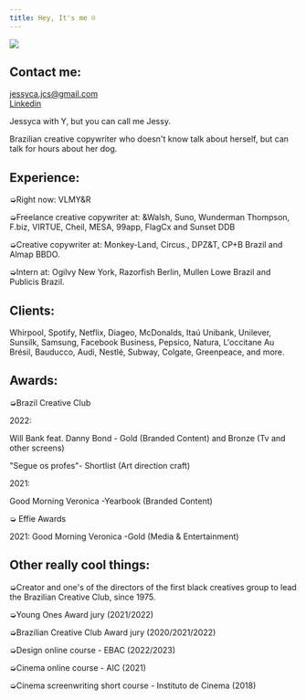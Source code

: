 ```yaml
---
title: Hey, It's me ☺
---
```

<div class="img-row">

<div class="what-item">

![](https://ucarecdn.com/ffde0103-6eef-4ebe-b9d9-fc8fc0e21090/)

## Contact me:

jessyca.jcs@gmail.com\
[L﻿inkedin](https://www.linkedin.com/in/jessycasilva/)

</div>

<div class="what-item">

Jessyca with Y, but you can call me Jessy.

Brazilian creative copywriter who doesn't know talk about herself, but can talk for hours about her dog.

## Experience:

➭Right now: VLMY&R

➭Freelance creative copywriter at: &Walsh, Suno, Wunderman Thompson, F.biz, VIRTUE, Cheil, MESA, 99app, FlagCx and Sunset DDB 

➭Creative copywriter at: Monkey-Land, Circus., DPZ&T, CP+B Brazil and Almap BBDO.  

➭Intern at: Ogilvy New York, Razorfish Berlin, Mullen Lowe Brazil and Publicis Brazil.

## Clients:

Whirpool, Spotify, Netflix, Diageo, McDonalds, Itaú Unibank, Unilever, Sunsilk, Samsung, Facebook Business,  Pepsico, Natura, L'occitane Au Brésil, Bauducco, Audi, Nestlé, Subway, Colgate, Greenpeace, and more.

## Awards:

➭Brazil Creative Club

2022: 

W﻿ill Bank feat. Danny Bond - Gold (Branded Content) and Bronze (Tv and other screens)

"Segue os profes"- Shortlist (Art direction craft) 

2﻿021: 

G﻿ood Morning Veronica -Yearbook (Branded Content)  

➭ Effie Awards

2﻿021: G﻿ood Morning Veronica -Gold (Media & Entertainment)   

## Other really cool things:

➭Creator and one's of the directors of the first black creatives group to lead the Brazilian Creative Club, since 1975.

➭Young Ones Award jury (2021/2022)

➭Brazilian Creative Club Award jury (2020/2021/2022)

➭Design online course - EBAC (2022/2023)

➭Cinema online course - AIC (2021)

➭Cinema screenwriting short course - Instituto de Cinema (2018)

</div>

</div>
